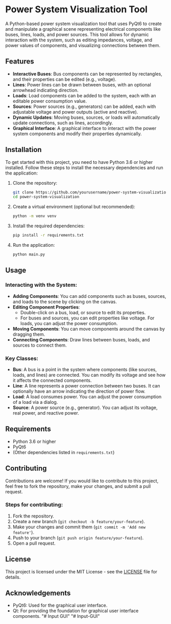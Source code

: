 # Power System Visualization Tool

A Python-based power system visualization tool that uses PyQt6 to create and manipulate a graphical scene representing electrical components like buses, lines, loads, and power sources. This tool allows for dynamic interaction with the system, such as editing impedances, voltage, and power values of components, and visualizing connections between them.

## Features

- **Interactive Buses**: Bus components can be represented by rectangles, and their properties can be edited (e.g., voltage).
- **Lines**: Power lines can be drawn between buses, with an optional arrowhead indicating direction.
- **Loads**: Load components can be added to the system, each with an editable power consumption value.
- **Sources**: Power sources (e.g., generators) can be added, each with adjustable voltage and power outputs (active and reactive).
- **Dynamic Updates**: Moving buses, sources, or loads will automatically update connections, such as lines, accordingly.
- **Graphical Interface**: A graphical interface to interact with the power system components and modify their properties dynamically.

## Installation

To get started with this project, you need to have Python 3.6 or higher installed. Follow these steps to install the necessary dependencies and run the application:

1. Clone the repository:
    ```bash
    git clone https://github.com/yourusername/power-system-visualization.git
    cd power-system-visualization
    ```

2. Create a virtual environment (optional but recommended):
    ```bash
    python -m venv venv
    ```

3. Install the required dependencies:
    ```bash
    pip install -r requirements.txt
    ```

4. Run the application:
    ```bash
    python main.py
    ```

## Usage

### Interacting with the System:

- **Adding Components**: You can add components such as buses, sources, and loads to the scene by clicking on the canvas.
- **Editing Component Properties**: 
    - Double-click on a bus, load, or source to edit its properties.
    - For buses and sources, you can edit properties like voltage. For loads, you can adjust the power consumption.
- **Moving Components**: You can move components around the canvas by dragging them.
- **Connecting Components**: Draw lines between buses, loads, and sources to connect them.

### Key Classes:

- **Bus**: A bus is a point in the system where components (like sources, loads, and lines) are connected. You can modify its voltage and see how it affects the connected components.
- **Line**: A line represents a power connection between two buses. It can optionally have an arrow indicating the direction of power flow.
- **Load**: A load consumes power. You can adjust the power consumption of a load via a dialog.
- **Source**: A power source (e.g., generator). You can adjust its voltage, real power, and reactive power.

## Requirements

- Python 3.6 or higher
- PyQt6
- (Other dependencies listed in `requirements.txt`)

## Contributing

Contributions are welcome! If you would like to contribute to this project, feel free to fork the repository, make your changes, and submit a pull request. 

### Steps for contributing:
1. Fork the repository.
2. Create a new branch (`git checkout -b feature/your-feature`).
3. Make your changes and commit them (`git commit -m 'Add new feature'`).
4. Push to your branch (`git push origin feature/your-feature`).
5. Open a pull request.

## License

This project is licensed under the MIT License - see the [LICENSE](LICENSE) file for details.

## Acknowledgements

- PyQt6: Used for the graphical user interface.
- Qt: For providing the foundation for graphical user interface components.
"# Input GUI" 
"# Input-GUI" 

